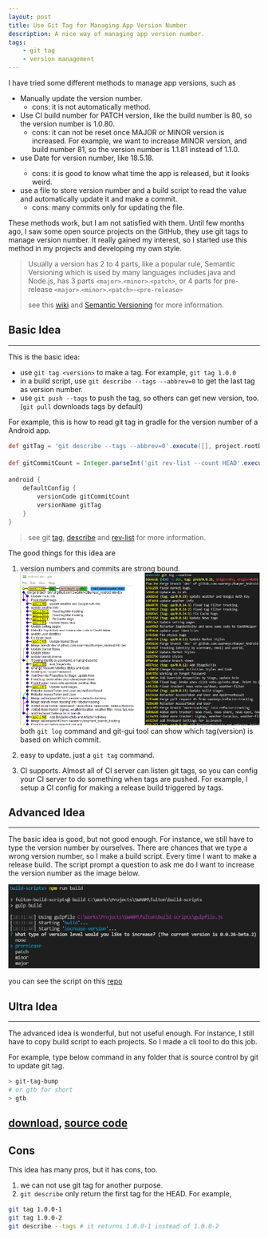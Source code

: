 ```yaml
---
layout: post
title: Use Git Tag for Managing App Version Number
description: A nice way of managing app version number.
tags: 
    - git tag
    - version management
---
```


I have tried some different methods to manage app versions, such as
- Manually update the version number.
    - cons: it is not automatically method.
- Use CI build number for PATCH version, like the build number is 80, so the version number is 1.0.80.
    - cons: it can not be reset once MAJOR or MINOR version is increased. For example, we want to increase MINOR version, and build number 81, so the version number is 1.1.81 instead of 1.1.0.
- use Date for version number, like 18.5.18.<build-number>
    - cons: it is good to know what time the app is released, but it looks weird.
- use a file to store version number and a build script to read the value and automatically update it and make a commit.
    -  cons: many commits only for updating the file.

These methods work, but I am not satisfied with them. Until few months ago, I saw some open source projects on the GitHub, they use git tags to manage version number. It really gained my interest, so I started use this method in my projects and developing my own style.

>Usually a version has 2 to 4 parts, like a popular rule, Semantic Versioning which is used by many languages includes java and Node.js, has 3 parts `<major>`.`<minor>`.`<patch>`, or 4 parts for pre-release `<major>`.`<minor>`.`<patch>`-`<pre-release>`
>
>see this [wiki](https://en.wikipedia.org/wiki/Software_versioning) and [Semantic Versioning](https://semver.org/) for more information.

## Basic Idea
---
This is the basic idea:
- use `git tag <version>` to make a tag. For example, `git tag 1.0.0`
- in a build script, use `git describe --tags --abbrev=0` to get the last tag as version number. 
- use `git push --tags` to push the tag, so others can get new version, too. (`git pull` downloads tags by default)

For example, this is how to read git tag in gradle for the version number of a Android app.

``` gradle
def gitTag = 'git describe --tags --abbrev=0'.execute([], project.rootDir).text

def gitCommitCount = Integer.parseInt('git rev-list --count HEAD'.execute([], project.rootDir).text.trim())

android {
    defaultConfig {
        versionCode gitCommitCount
        versionName gitTag
    }
}
```

> see git [tag](https://git-scm.com/docs/git-tag), [describe](https://git-scm.com/docs/git-describe) and [rev-list](https://git-scm.com/docs/rev-list) for more information.


The good things for this idea are
1. version numbers and commits are strong bound.
![example 1](/assets/images/2018-05-18-1.png)
both `git log` command and git-gui tool can show which tag(version) is based on which commit.

2. easy to update. just a `git tag` command.

3. CI supports. Almost all of CI server can listen git tags, so you can config your CI server to do something when tags are pushed. For example, I setup a CI config for making a release build triggered by tags.

## Advanced Idea
---
The basic idea is good, but not good enough. For instance, we still have to type the version number by ourselves. There are chances that we type a wrong version number, so I make a build script. Every time I want to make a release build. The script prompt a question to ask me do I want to increase the version number as the image below. 

![example 2](/assets/images/2018-05-18-2.png)

you can see the script on this [repo](https://github.com/swarmnyc/fulton/blob/master/build-scripts/gulpfile.js)

## Ultra Idea
---
The advanced idea is wonderful, but not useful enough. For instance, I still have to copy build script to each projects. So I made a cli tool to do this job.

For example, type below command in any folder that is source control by git to update git tag.

``` bash
> git-tag-bump 
# or gtb for short
> gtb
```

## [download](https://www.npmjs.com/package/git-tag-bump), [source code](https://github.com/wadehuang36/git-tag-bump)

## Cons
This idea has many pros, but it has cons, too.

1. we can not use git tag for another purpose.
2. `git describe` only return the first tag for the HEAD. For example,

``` bash
git tag 1.0.0-1
git tag 1.0.0-2
git describe --tags # it returns 1.0.0-1 instead of 1.0.0-2
```
